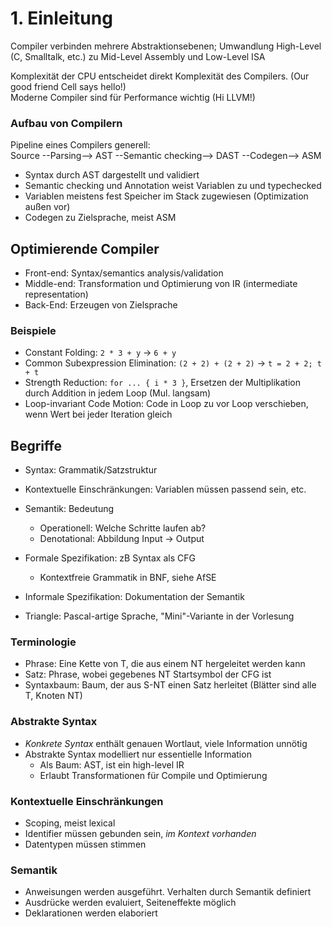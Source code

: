 # 1. Einleitung
Compiler verbinden mehrere Abstraktionsebenen; Umwandlung
High-Level (C, Smalltalk, etc.) zu Mid-Level Assembly
und Low-Level ISA

Komplexität der CPU entscheidet direkt Komplexität des Compilers.
(Our good friend Cell says hello!)  
Moderne Compiler sind für Performance wichtig (Hi LLVM!)

### Aufbau von Compilern
Pipeline eines Compilers generell:  
Source --Parsing--> AST --Semantic checking--> DAST --Codegen--> ASM

- Syntax durch AST dargestellt und validiert
- Semantic checking und Annotation weist Variablen zu und typechecked
- Variablen meistens fest Speicher im Stack zugewiesen (Optimization außen vor)
- Codegen zu Zielsprache, meist ASM


## Optimierende Compiler
- Front-end: Syntax/semantics analysis/validation
- Middle-end: Transformation und Optimierung von IR (intermediate representation)
- Back-End: Erzeugen von Zielsprache

### Beispiele
- Constant Folding: `2 * 3 + y` -> `6 + y`
- Common Subexpression Elimination: `(2 + 2) + (2 + 2)` -> `t = 2 + 2; t + t`
- Strength Reduction: `for ... { i * 3 }`, Ersetzen der Multiplikation
  durch Addition in jedem Loop (Mul. langsam)
- Loop-invariant Code Motion: Code in Loop zu vor Loop verschieben,
  wenn Wert bei jeder Iteration gleich


## Begriffe
- Syntax: Grammatik/Satzstruktur
- Kontextuelle Einschränkungen: Variablen müssen passend sein, etc.
- Semantik: Bedeutung
    - Operationell: Welche Schritte laufen ab?
    - Denotational: Abbildung Input -> Output

- Formale Spezifikation: zB Syntax als CFG
    - Kontextfreie Grammatik in BNF, siehe AfSE
- Informale Spezifikation: Dokumentation der Semantik

- Triangle: Pascal-artige Sprache, "Mini"-Variante in der Vorlesung

### Terminologie
- Phrase: Eine Kette von T, die aus einem NT hergeleitet werden kann
- Satz: Phrase, wobei gegebenes NT Startsymbol der CFG ist
- Syntaxbaum: Baum, der aus S-NT einen Satz herleitet
  (Blätter sind alle T, Knoten NT)

### Abstrakte Syntax
- *Konkrete Syntax* enthält genauen Wortlaut, viele Information unnötig
- Abstrakte Syntax modelliert nur essentielle Information
    - Als Baum: AST, ist ein high-level IR
    - Erlaubt Transformationen für Compile und Optimierung

### Kontextuelle Einschränkungen
- Scoping, meist lexical
- Identifier müssen gebunden sein, *im Kontext vorhanden*
- Datentypen müssen stimmen

### Semantik
- Anweisungen werden ausgeführt. Verhalten durch Semantik definiert
- Ausdrücke werden evaluiert, Seiteneffekte möglich
- Deklarationen werden elaboriert
